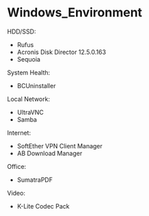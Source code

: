 # Windows_Environment

HDD/SSD:
  - Rufus
  - Acronis Disk Director 12.5.0.163 
  - Sequoia


System Health:
  - BCUninstaller


Local Network:
  - UltraVNC
  - Samba


Internet:
  - SoftEther VPN Client Manager
  - AB Download Manager


Office: 
  - SumatraPDF


Video:
  - K-Lite Codec Pack
